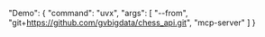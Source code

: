 "Demo": {
      "command": "uvx",
      "args": [
        "--from",
        "git+https://github.com/gvbigdata/chess_api.git",
        "mcp-server"
      ]
    }